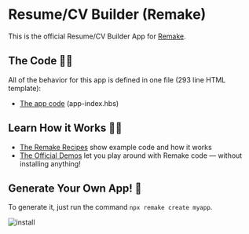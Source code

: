 # Resume/CV Builder (Remake)

This is the official Resume/CV Builder App for [Remake](https://remaketheweb.com/).

## The Code 👩‍💻

All of the behavior for this app is defined in one file (293 line HTML template):

* [The app code](pages/app-index.hbs) (app-index.hbs)

## Learn How it Works 👩‍🏫

* [The Remake Recipes](https://recipes.remaketheweb.com/) show example code and how it works
* [The Official Demos](https://docs.remaketheweb.com/interactive-demos/) let you play around with Remake code — without installing anything!


## Generate Your Own App! 🎉

To generate it, just run the command `npx remake create myapp`.

![install](https://user-images.githubusercontent.com/364330/125080851-4fe2a580-e093-11eb-9c1f-8981cf0135ea.gif)
